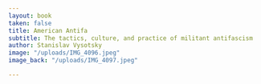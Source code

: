 ```yaml
---
layout: book
taken: false
title: American Antifa
subtitle: The tactics, culture, and practice of militant antifascism
author: Stanislav Vysotsky
image: "/uploads/IMG_4096.jpeg"
image_back: "/uploads/IMG_4097.jpeg"

---
```

